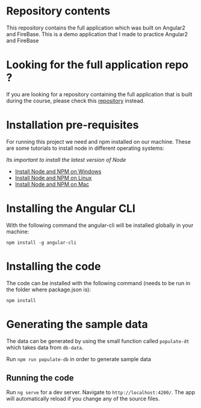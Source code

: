 
# Repository contents

This repository contains the full application which was built on Angular2 and FireBase. This is a demo application that I made to practice Angular2 and FireBase  

# Looking for the full application repo ? 

If you are looking for a repository containing the full application that is built during the course, please check this [repository](https://github.com/angular-university/angular-firebase-app) instead.


# Installation pre-requisites

For running this project we need and npm installed on our machine. These are some tutorials to install node in different operating systems: 

*Its important to install the latest version of Node*

- [Install Node and NPM on Windows](https://www.youtube.com/watch?v=8ODS6RM6x7g)
- [Install Node and NPM on Linux](https://www.youtube.com/watch?v=yUdHk-Dk_BY)
- [Install Node and NPM on Mac](https://www.youtube.com/watch?v=Imj8PgG3bZU)


# Installing the Angular CLI

With the following command the angular-cli will be installed globally in your machine:

    npm install -g angular-cli

# Installing the code

The code can be installed with the following command (needs to be run in the folder where package.json is):

    npm install 
# Generating the sample data
The data can be generated by using the small function called `populate-dt` which takes data from `db-data`.

Run `npm run populate-db` in order to generate sample data

## Running the code
Run `ng serve` for a dev server. Navigate to `http://localhost:4200/`. The app will automatically reload if you change any of the source files.
